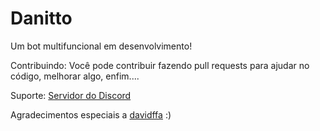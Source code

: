 # Danitto
Um bot multifuncional em desenvolvimento!


Contribuindo:
Você pode contribuir fazendo pull requests para ajudar no código, melhorar algo, enfim....

Suporte: 
[Servidor do Discord](https://discord.gg/aj3sSAyMsh)


 Agradecimentos especiais a [davidffa](https://github.com/davidffa)  :)
